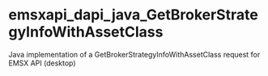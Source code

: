 # emsxapi_dapi_java_GetBrokerStrategyInfoWithAssetClass
Java implementation of a GetBrokerStrategyInfoWithAssetClass request for EMSX API (desktop)

